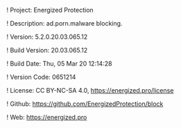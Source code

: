 ! Project: Energized Protection

! Description: ad.porn.malware blocking.

! Version: 5.2.0.20.03.065.12

! Build Version: 20.03.065.12

! Build Date: Thu, 05 Mar 20 12:14:28

! Version Code: 0651214

! License: CC BY-NC-SA 4.0, https://energized.pro/license

! Github: https://github.com/EnergizedProtection/block

! Web: https://energized.pro
